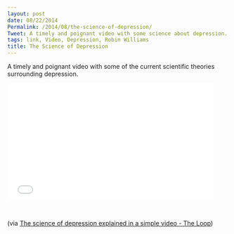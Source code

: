 ```yaml
---
layout: post
date: 08/22/2014
Permalink: /2014/08/the-science-of-depression/
Tweet: A timely and poignant video with some science about depression.
tags: link, Video, Depression, Robin Williams
title: The Science of Depression
---
```


<p>A timely and poignant video with some of the current scientific theories surrounding depression.</p>

<iframe id="video" width="470" height="264" src="//www.youtube.com/embed/GOK1tKFFIQI" frameborder="0" allowfullscreen></iframe>

<p><br/></p>

<p>(via <a href="http://www.loopinsight.com/2014/08/21/the-science-of-depression-explained-in-a-simple-video/">The science of depression explained in a simple video - The Loop</a>)</p>